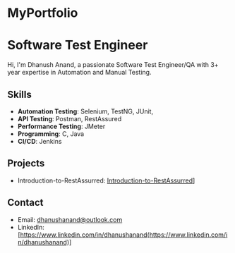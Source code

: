 # MyPortfolio
# Software Test Engineer

Hi, I'm Dhanush Anand, a passionate Software Test Engineer/QA with 3+ year expertise in Automation and Manual Testing.

## Skills
- **Automation Testing**: Selenium, TestNG, JUnit, 
- **API Testing**: Postman, RestAssured
- **Performance Testing**: JMeter
- **Programming**: C, Java
- **CI/CD**: Jenkins

## Projects
- Introduction-to-RestAssurred: [Introduction-to-RestAssurred](https://github.com/DhanushAnandAutomation/Introduction-to-RestAssurred)]


## Contact
- Email: dhanushanand@outlook.com
- LinkedIn: [https://www.linkedin.com/in/dhanushanand(https://www.linkedin.com/in/dhanushanand)]

